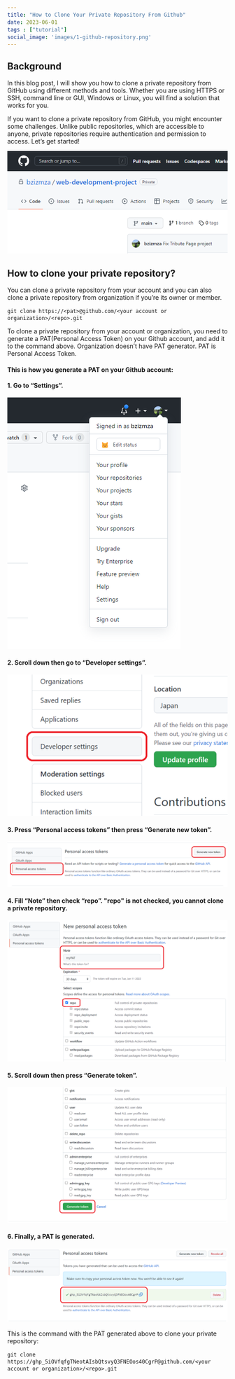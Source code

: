 ```yaml
---
title: "How to Clone Your Private Repository From Github"
date: 2023-06-01
tags : ["tutorial"]
social_image: 'images/1-github-repository.png'
---
```


## Background

In this blog post, I will show you how to clone a private repository from GitHub using different methods and tools. Whether you are using HTTPS or SSH, command line or GUI, Windows or Linux, you will find a solution that works for you.

If you want to clone a private repository from GitHub, you might encounter some challenges. Unlike public repositories, which are accessible to anyone, private repositories require authentication and permission to access. Let’s get started!

![GitHub Repository](images/1-github-repository.png)

## How to clone your private repository?

You can clone a private repository from your account and you can also clone a private repository from organization if you’re its owner or member.

```
git clone https://<pat>@github.com/<your account or organization>/<repo>.git
```
To clone a private repository from your account or organization, you need to generate a PAT(Personal Access Token) on your Github account, and add it to the command above. Organization doesn’t have PAT generator. PAT is Personal Access Token.

#### This is how you generate a PAT on your Github account:
#### 1. Go to “Settings”.
![Settings](images/1-settings.png)

#### 2. Scroll down then go to “Developer settings”.
![Developer Settings](images/1-developer-settings.png)

#### 3. Press “Personal access tokens” then press “Generate new token”.
![Generate New Token](images/1-generate-new-token.png)

#### 4. Fill “Note” then check “repo”. "repo" is not checked, you cannot clone a private repository.
![Repo](images/1-repo.png)

#### 5. Scroll down then press “Generate token”.
![Generate Token](images/1-generate-token.png)

#### 6. Finally, a PAT is generated.
![PAT](images/1-pat.png)

This is the command with the PAT generated above to clone your private repository:
```
git clone https://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@github.com/<your account or organization>/<repo>.git
```